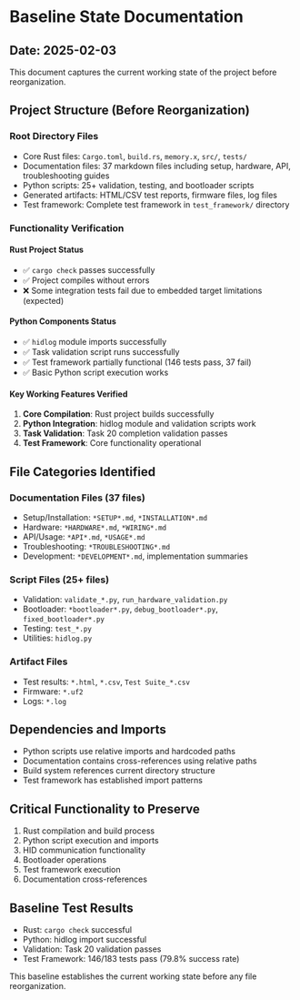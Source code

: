 # Baseline State Documentation

## Date: 2025-02-03

This document captures the current working state of the project before reorganization.

## Project Structure (Before Reorganization)

### Root Directory Files
- Core Rust files: `Cargo.toml`, `build.rs`, `memory.x`, `src/`, `tests/`
- Documentation files: 37 markdown files including setup, hardware, API, troubleshooting guides
- Python scripts: 25+ validation, testing, and bootloader scripts
- Generated artifacts: HTML/CSV test reports, firmware files, log files
- Test framework: Complete test framework in `test_framework/` directory

### Functionality Verification

#### Rust Project Status
- ✅ `cargo check` passes successfully
- ✅ Project compiles without errors
- ❌ Some integration tests fail due to embedded target limitations (expected)

#### Python Components Status
- ✅ `hidlog` module imports successfully
- ✅ Task validation script runs successfully
- ✅ Test framework partially functional (146 tests pass, 37 fail)
- ✅ Basic Python script execution works

#### Key Working Features Verified
1. **Core Compilation**: Rust project builds successfully
2. **Python Integration**: hidlog module and validation scripts work
3. **Task Validation**: Task 20 completion validation passes
4. **Test Framework**: Core functionality operational

## File Categories Identified

### Documentation Files (37 files)
- Setup/Installation: `*SETUP*.md`, `*INSTALLATION*.md`
- Hardware: `*HARDWARE*.md`, `*WIRING*.md`
- API/Usage: `*API*.md`, `*USAGE*.md`
- Troubleshooting: `*TROUBLESHOOTING*.md`
- Development: `*DEVELOPMENT*.md`, implementation summaries

### Script Files (25+ files)
- Validation: `validate_*.py`, `run_hardware_validation.py`
- Bootloader: `*bootloader*.py`, `debug_bootloader*.py`, `fixed_bootloader*.py`
- Testing: `test_*.py`
- Utilities: `hidlog.py`

### Artifact Files
- Test results: `*.html`, `*.csv`, `Test Suite_*.csv`
- Firmware: `*.uf2`
- Logs: `*.log`

## Dependencies and Imports
- Python scripts use relative imports and hardcoded paths
- Documentation contains cross-references using relative paths
- Build system references current directory structure
- Test framework has established import patterns

## Critical Functionality to Preserve
1. Rust compilation and build process
2. Python script execution and imports
3. HID communication functionality
4. Bootloader operations
5. Test framework execution
6. Documentation cross-references

## Baseline Test Results
- Rust: `cargo check` successful
- Python: hidlog import successful
- Validation: Task 20 validation passes
- Test Framework: 146/183 tests pass (79.8% success rate)

This baseline establishes the current working state before any file reorganization.